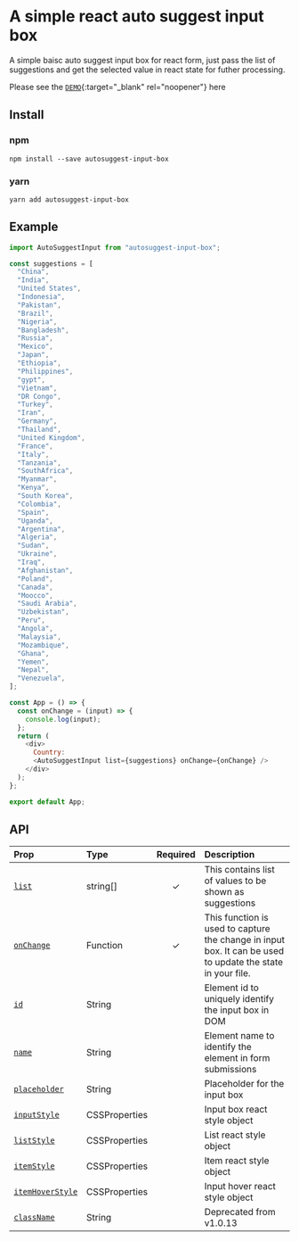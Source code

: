 # A simple react auto suggest input box

A simple baisc auto suggest input box for react form, just pass the list of suggestions and get the selected value in react state for futher processing.

Please see the [`DEMO`](https://stackutils.com/#/autosuggest){:target="\_blank" rel="noopener"} here

## Install

### npm

```
npm install --save autosuggest-input-box
```

### yarn

```
yarn add autosuggest-input-box
```

## Example

```javascript
import AutoSuggestInput from "autosuggest-input-box";

const suggestions = [
  "China",
  "India",
  "United States",
  "Indonesia",
  "Pakistan",
  "Brazil",
  "Nigeria",
  "Bangladesh",
  "Russia",
  "Mexico",
  "Japan",
  "Ethiopia",
  "Philippines",
  "gypt",
  "Vietnam",
  "DR Congo",
  "Turkey",
  "Iran",
  "Germany",
  "Thailand",
  "United Kingdom",
  "France",
  "Italy",
  "Tanzania",
  "SouthAfrica",
  "Myanmar",
  "Kenya",
  "South Korea",
  "Colombia",
  "Spain",
  "Uganda",
  "Argentina",
  "Algeria",
  "Sudan",
  "Ukraine",
  "Iraq",
  "Afghanistan",
  "Poland",
  "Canada",
  "Moocco",
  "Saudi Arabia",
  "Uzbekistan",
  "Peru",
  "Angola",
  "Malaysia",
  "Mozambique",
  "Ghana",
  "Yemen",
  "Nepal",
  "Venezuela",
];

const App = () => {
  const onChange = (input) => {
    console.log(input);
  };
  return (
    <div>
      Country:
      <AutoSuggestInput list={suggestions} onChange={onChange} />
    </div>
  );
};

export default App;
```

## API

| Prop                             | Type          | Required | Description                                                                                                |
| :------------------------------- | :------------ | :------: | :--------------------------------------------------------------------------------------------------------- |
| [`list`](#list)                  | string[]      |    ✓     | This contains list of values to be shown as suggestions                                                    |
| [`onChange`](#onChange)          | Function      |    ✓     | This function is used to capture the change in input box. It can be used to update the state in your file. |
| [`id`](#id)                      | String        |          | Element id to uniquely identify the input box in DOM                                                       |
| [`name`](#name)                  | String        |          | Element name to identify the element in form submissions                                                   |
| [`placeholder`](#placeholder)    | String        |          | Placeholder for the input box                                                                              |
| [`inputStyle`](#inputStyle)      | CSSProperties |          | Input box react style object                                                                               |
| [`listStyle`](#placeholder)      | CSSProperties |          | List react style object                                                                                    |
| [`itemStyle`](#placeholder)      | CSSProperties |          | Item react style object                                                                                    |
| [`itemHoverStyle`](#placeholder) | CSSProperties |          | Input hover react style object                                                                             |
| [`className`](#className)        | String        |          | Deprecated from v1.0.13                                                                                    |
